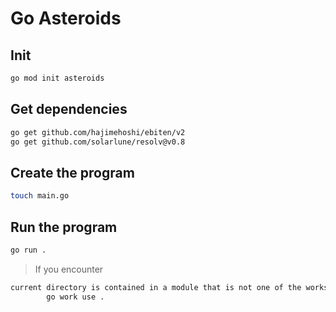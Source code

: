 # Go Asteroids

## Init

```sh
go mod init asteroids
```

## Get dependencies

```sh
go get github.com/hajimehoshi/ebiten/v2
go get github.com/solarlune/resolv@v0.8
```

## Create the program

```sh
touch main.go
```

## Run the program

```sh
go run .
```

> If you encounter

```sh
current directory is contained in a module that is not one of the workspace modules listed in go.work. You can add the module to the workspace using:
        go work use .
```
